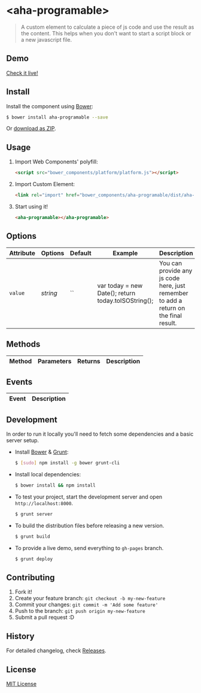 # &lt;aha-programable&gt;

> A custom element to calculate a piece of js code and use the result as the content.
> This helps when you don't want to start a script block or a new javascript file.

## Demo

[Check it live!](http://liuwenchao.github.io/aha-programable)

## Install

Install the component using [Bower](http://bower.io/):

```sh
$ bower install aha-programable --save
```

Or [download as ZIP](https://github.com/liuwenchao/aha-programable/archive/master.zip).

## Usage

1. Import Web Components' polyfill:

    ```html
    <script src="bower_components/platform/platform.js"></script>
    ```

2. Import Custom Element:

    ```html
    <link rel="import" href="bower_components/aha-programable/dist/aha-programable.html">
    ```

3. Start using it!

    ```html
    <aha-programable></aha-programable>
    ```

## Options

Attribute     | Options     | Default      | Example | Description
---           | ---         | ---          | ---     | ---
`value`       | *string*    | ``           | var today = new Date(); return today.toISOString(); | You can provide any js code here, just remember to add a return on the final result.

## Methods

Method        | Parameters   | Returns     | Description
---           | ---          | ---         | ---

## Events

Event         | Description
---           | ---

## Development

In order to run it locally you'll need to fetch some dependencies and a basic server setup.

* Install [Bower](http://bower.io/) & [Grunt](http://gruntjs.com/):

    ```sh
    $ [sudo] npm install -g bower grunt-cli
    ```

* Install local dependencies:

    ```sh
    $ bower install && npm install
    ```

* To test your project, start the development server and open `http://localhost:8000`.

    ```sh
    $ grunt server
    ```

* To build the distribution files before releasing a new version.

    ```sh
    $ grunt build
    ```

* To provide a live demo, send everything to `gh-pages` branch.

    ```sh
    $ grunt deploy
    ```

## Contributing

1. Fork it!
2. Create your feature branch: `git checkout -b my-new-feature`
3. Commit your changes: `git commit -m 'Add some feature'`
4. Push to the branch: `git push origin my-new-feature`
5. Submit a pull request :D

## History

For detailed changelog, check [Releases](https://github.com/liuwenchao/aha-programable/releases).

## License

[MIT License](http://opensource.org/licenses/MIT)
